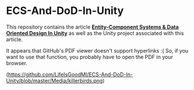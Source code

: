 # ECS-And-DoD-In-Unity
This repository contains the article [**Entity-Component Systems & Data Oriented Design
In Unity**](https://github.com/LifeIsGoodMI/ECS-And-DoD-In-Unity/blob/master/ECS_DoD_Unity.pdf)  as well as the Unity project associated with this article.

It appears that GitHub's PDF viewer doesn't support hyperlinks :( So, if you want to use that function, you probably have to open the PDF in your browser.


(https://github.com/LifeIsGoodMI/ECS-And-DoD-In-Unity/blob/master/Media/killerbirds.png)

